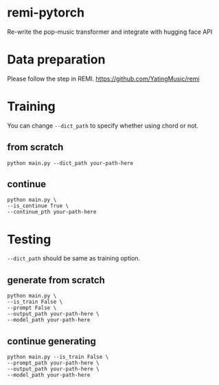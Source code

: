 # remi-pytorch
Re-write the pop-music transformer and integrate with hugging face API

# Data preparation
Please follow the step in REMI. https://github.com/YatingMusic/remi

# Training
You can change `--dict_path` to specify whether using chord or not.

## from scratch
`python main.py --dict_path your-path-here`

## continue
```
python main.py \
--is_continue True \
--continue_pth your-path-here
```

# Testing
`--dict_path` should be same as training option.

## generate from scratch
```
python main.py \
--is_train False \
--prompt False \
--output_path your-path-here \
--model_path your-path-here
```
                
## continue generating
```
python main.py --is_train False \
--prompt_path your-path-here \
--output_path your-path-here \
--model_path your-path-here
```
